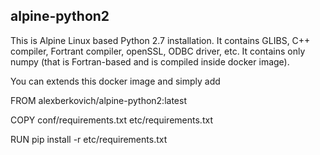 ## alpine-python2


This is Alpine Linux based Python 2.7 installation.
It contains GLIBS, C++ compiler, Fortrant compiler, openSSL, ODBC driver, etc.
It contains only numpy (that is Fortran-based and is compiled inside docker image).

You can extends this docker image and simply add

FROM alexberkovich/alpine-python2:latest

COPY conf/requirements.txt etc/requirements.txt

RUN pip install -r  etc/requirements.txt


